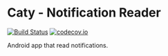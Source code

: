 # Caty - Notification Reader

[![Build Status](https://travis-ci.org/MakinGiants/android-notification-reader.svg?branch=develop)](https://travis-ci.org/MakinGiants/android-notification-reader)
[![codecov.io](https://codecov.io/github/MakinGiants/android-notification-reader/coverage.svg?branch=develop)](https://codecov.io/github/MakinGiants/android-notification-reader?branch=develop)

Android app that read notifications.
